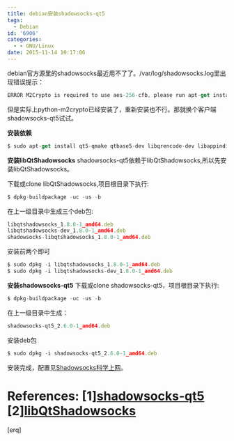 ```yaml
---
title: debian安装shadowsocks-qt5
tags:
  - Debian
id: '6906'
categories:
  - - GNU/Linux
date: 2015-11-14 10:17:06
---
```



<!-- more -->
debian官方源里的shadowsocks最近用不了了。/var/log/shadowsocks.log里出现错误提示：
```js
ERROR M2Crypto is required to use aes-256-cfb, please run apt-get install python-m2crypto
```

但是实际上python-m2crypto已经安装了，重新安装也不行。那就换个客户端shadowsocks-qt5试试。

**安装依赖**
```js
$ sudo apt-get install qt5-qmake qtbase5-dev libqrencode-dev libappindicator-dev libzbar-dev libbotan1.10-dev
```

**安装libQtShadowsocks**
shadowsocks-qt5依赖于libQtShadowsocks,所以先安装libQtShadowsocks。

下载或clone libQtShadowsocks,项目根目录下执行:
```js
$ dpkg-buildpackage -uc -us -b
```

在上一级目录中生成三个deb包:
```js
libqtshadowsocks_1.8.0-1_amd64.deb 
libqtshadowsocks-dev_1.8.0-1_amd64.deb 
shadowsocks-libqtshadowsocks_1.8.0-1_amd64.deb
```

安装前两个即可
```js
$ sudo dpkg -i libqtshadowsocks_1.8.0-1_amd64.deb 
$ sudo dpkg -i libqtshadowsocks-dev_1.8.0-1_amd64.deb 
```

**安装shadowsocks-qt5**
下载或clone shadowsocks-qt5，项目根目录下执行:
```js
$ dpkg-buildpackage -uc -us -b
```

在上一级目录中生成：
```js
shadowsocks-qt5_2.6.0-1_amd64.deb
```

安装deb包
```js
$ sudo dpkg -i shadowsocks-qt5_2.6.0-1_amd64.deb
```

安装完成，配置见[Shadowsocks科学上网](https://openwares.net/linux/shadowsocks_fuck_gfw.html)。

References:
\[1\][shadowsocks-qt5](https://github.com/shadowsocks/shadowsocks-qt5)
\[2\][libQtShadowsocks](https://github.com/shadowsocks/libQtShadowsocks)
===
\[erq\]
